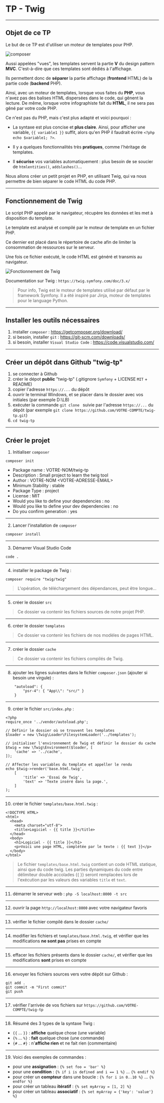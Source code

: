 
# TP - Twig

---
## Objet de ce TP

Le but de ce TP est d'utiliser un moteur de templates pour PHP.

![composer](twig-tp.png "composer")

Aussi appelées "vues", les templates servent la partie **V** du design pattern **MVC**. C'est-à-dire que ces templates sont dédiés à l'affichage. 

Ils permettent donc de **séparer** la partie affichage (**frontend** HTML) de la partie code (**backend** PHP). 

Ainsi, avec un moteur de templates, lorsque vous faites du **PHP**, vous n'avez pas des balises HTML dispersées dans le code, qui gênent la lecture. De même, lorsque votre infographiste fait du **HTML**, il ne sera pas gêné par votre code PHP.

Ce n'est pas du PHP, mais c'est plus adapté et voici pourquoi :

- La syntaxe est plus concise et **plus claire**. Ainsi, pour afficher une variable, `{{ variable1 }}` suffit, alors qu'en PHP il faudrait écrire `<?php echo $variable1; ?>`.

- Il y a quelques fonctionnalités très **pratiques**, comme l'héritage de templates.

- Il **sécurise** vos variables automatiquement : plus besoin de se soucier de `htmlentities()`, `addslashes()`...

Nous allons créer un petit projet en PHP, en utilisant Twig, qui va nous permettre de bien séparer le code HTML du code PHP.

---
## Fonctionnement de Twig

Le script PHP appelé par le navigateur, récupère les données et les met à disposition du template. 

Le template est analysé et compilé par le moteur de template en un fichier PHP. 

Ce dernier est placé dans le répertoire de cache afin de limiter la consommation de ressources sur le serveur. 

Une fois ce fichier exécuté, le code HTML est généré et transmis au navigateur.

![Fonctionnement de Twig](twig-fonctionnement.png "Fonctionnement de Twig")


Documentation sur Twig : `https://twig.symfony.com/doc/3.x/`

> Pour info, Twig est le moteur de templates utilisé par défaut par le framework Symfony. Il a été inspiré par Jinja, moteur de templates pour le language Python.


---
## Installer les outils nécessaires

1. installer `composer` : https://getcomposer.org/download/
2. si besoin, installer `git` : https://git-scm.com/downloads/
3. si besoin, installer `Visual Studio Code` : https://code.visualstudio.com/


---
## Créer un dépôt dans Github "twig-tp"

1. se connecter à Github
2. créer le dépot **public** "twig-tp" (.gitignore `Symfony` + LICENSE `MIT` + README)
3. copier l'adresse `https://...` du dépôt
4. ouvrir le terminal Windows, et se placer dans le dossier avec vos initiales (par exemple D:\LB)
5. exécuter la commande `git clone ` suivie par l'adresse `https://...` du dépôt (par exemple `git clone https://github.com/VOTRE-COMPTE/twig-tp.git`)
6. `cd twig-tp`


---
## Créer le projet 

1. Initialiser `composer`
```
composer init
```
- Package name : VOTRE-NOM/twig-tp
- Description : Small project to learn the twig tool
- Author : VOTRE-NOM \<VOTRE-ADRESSE-EMAIL\>
- Minimum Stability : stable
- Package Type : project
- License : MIT
- Would you like to define your dependencies : no
- Would you like to define your dev dependencies : no
- Do you confirm generation : yes



---
2. Lancer l'installation de `composer`
```
composer install
```



---
3. Démarrer Visual Studio Code
```
code .
```



---
4. installer le package de Twig :
```
composer require "twig/twig"
```
> L'opération, de téléchargement des dépendances, peut être longue...



---
5. créer le dossier `src` 
> Ce dossier va contenir les fichiers sources de notre projet PHP.



---
6. créer le dossier `templates` 
> Ce dossier va contenir les fichiers de nos modèles de pages HTML.



---
7. créer le dossier `cache` 
> Ce dossier va contenir les fichiers compilés de Twig.



---
8. ajouter les lignes suivantes dans le fichier `composer.json` (ajouter si besoin une virgule) :
```
    "autoload": {
        "psr-4": { "App\\": "src/" }
    }
```



---
9. créer le fichier `src/index.php` :
```
<?php
require_once '../vendor/autoload.php';

// Définir le dossier où se trouvent les templates
$loader = new \Twig\Loader\FilesystemLoader('../templates');

// initialiser l'environnement de Twig et définir le dossier du cache
$twig = new \Twig\Environment($loader, [
    'cache' => '../cache',
]);

// Affecter les variables du template et appeller le rendu
echo $twig->render('base.html.twig', 
    [
        'title' => 'Essai de Twig',
        'text' => 'Texte inséré dans la page.',
    ]
);
```



---
10. créer le fichier `templates/base.html.twig` :
```
<!DOCTYPE HTML>
<html>
  <head>
    <meta charset="utf-8">
    <title>Logiciel - {{ title }}</title>
  </head>
  <body>
    <h1>Logiciel - {{ title }}</h1>
    <p>Voici une page HTML, complétée par le texte : {{ text }}</p>
  </body>
</html>
```

> Le fichier `templates/base.html.twig` contient un code HTML statique, ainsi que du code twig. Les parties dynamiques du code entre délimiteur double accolades {{ }} seront remplacées lors de l'exécution par les valeurs des variables `title` et `text`.



---
11. démarrer le serveur web : `php -S localhost:8000 -t src` 



---
12. ouvrir la page `http://localhost:8000` avec votre navigateur favoris



---
13. vérifier le fichier compilé dans le dossier `cache/`


---
14. modifier les fichiers et `templates/base.html.twig`, et vérifier que les modifications **ne sont pas** prises en compte


---
15. effacer les fichiers présents dans le dossier `cache/`, et vérifier que les modifications **sont** prises en compte



---
16. envoyer les fichiers sources vers votre dépôt sur Github :
```
git add .
git commit -m "First commit"
git push
```


---
17. vérifier l'arrivée de vos fichiers sur `https://github.com/VOTRE-COMPTE/twig-tp`



---
18. Résumé des 3 types de la syntaxe Twig : 
- `{{` ... `}}` : **affiche** quelque chose (une variable)
- `{%` ... `%}` : **fait** quelque chose (une commande)
- `{#` ... `#}` : n'**affiche rien** et ne fait rien (commentaire)



---
19. Voici des exemples de commandes : 

- pour une **assignation** : `{% set foo = 'bar' %}`
- pour une **condition** : `{% if i is defined and i == 1 %}` ... `{% endif %}`
- pour créer un **compteur** dans une boucle :
  `{% for i in 0..10 %}` ... `{% endfor %}`
- pour créer un tableau **itératif** :
  `{% set myArray = [1, 2] %}`
- pour créer un tableau **associatif** :
  `{% set myArray = {'key': 'value'} %}`

